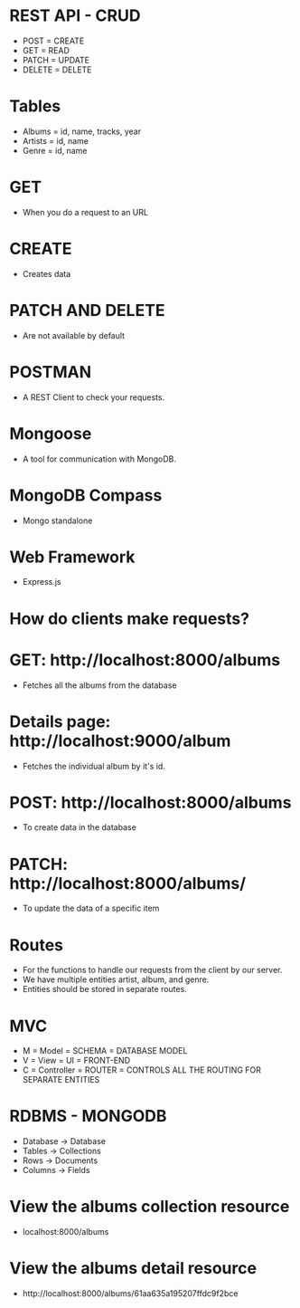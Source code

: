 # REST API - CRUD

- POST = CREATE
- GET = READ
- PATCH = UPDATE
- DELETE = DELETE

# Tables

- Albums = id, name, tracks, year
- Artists = id, name
- Genre = id, name

# GET

- When you do a request to an URL

# CREATE

- Creates data

# PATCH AND DELETE

- Are not available by default

# POSTMAN

- A REST Client to check your requests.

# Mongoose

- A tool for communication with MongoDB.

# MongoDB Compass

- Mongo standalone

# Web Framework

- Express.js

# How do clients make requests?

# GET: http://localhost:8000/albums

- Fetches all the albums from the database

# Details page: http://localhost:9000/album<id>

- Fetches the individual album by it's id.

# POST: http://localhost:8000/albums

- To create data in the database

# PATCH: http://localhost:8000/albums/<id>

- To update the data of a specific item

# Routes

- For the functions to handle our requests from the client by our server.
- We have multiple entities artist, album, and genre.
- Entities should be stored in separate routes.

# MVC

- M = Model = SCHEMA = DATABASE MODEL
- V = View = UI = FRONT-END
- C = Controller = ROUTER = CONTROLS ALL THE ROUTING FOR SEPARATE ENTITIES

# RDBMS - MONGODB

- Database -> Database
- Tables -> Collections
- Rows -> Documents
- Columns -> Fields

# View the albums collection resource

- localhost:8000/albums

# View the albums detail resource

- http://localhost:8000/albums/61aa635a195207ffdc9f2bce
